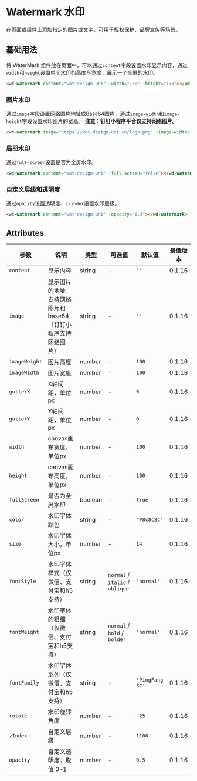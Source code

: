# Watermark 水印

在页面或组件上添加指定的图片或文字，可用于版权保护、品牌宣传等场景。

## 基础用法

将 WaterMark 组件放在页面中，可以通过`content`字段设置水印显示内容，通过`width`和`height`设置单个水印的高度与宽度，展示一个全屏的水印。

```html
<wd-watermark content="wot-design-uni" :width="130" :height="130"></wd-watermark>
```

### 图片水印

通过`image`字段设置网络图片地址或Base64图片，通过`image-width`和`image-height`字段设置水印图片的宽高。
**注意：钉钉小程序平台仅支持网络图片。**

```html
<wd-watermark image="https://wot-design-uni.cn/logo.png" :image-width="38" :image-height="38"></wd-watermark>

```


### 局部水印

通过`full-screen`设置是否为全屏水印。

```html
<wd-watermark content="wot-design-uni" :full-screen="false"></wd-watermark>
```

### 自定义层级和透明度

通过`opacity`设置透明度、`z-index`设置水印层级。

```html
<wd-watermark content="wot-design-uni" :opacity="0.4"></wd-watermark>
```



## Attributes

| 参数          | 说明                     | 类型    | 可选值                               | 默认值 | 最低版本 |
| ------------- | ------------------------ | ------- | ------------------------------------ | ------ | -------- |
| `content`      | 显示内容                   | string  | -                                    | `''`   | 0.1.16   |
| `image`        | 显示图片的地址，支持网络图片和base64（钉钉小程序支持网络图片） | string  | -                                    | `''`   | 0.1.16   |
| `imageHeight`  | 图片高度                   | number  | -                                    | `100`  | 0.1.16   |
| `imageWidth`   | 图片宽度                   | number  | -                                    | `100`  | 0.1.16   |
| `gutterX`      | X轴间距，单位px           | number  | -                                    | `0`    | 0.1.16   |
| `gutterY`      | Y轴间距，单位px           | number  | -                                    | `0`    | 0.1.16   |
| `width`        | canvas画布宽度，单位px    | number  | -                                    | `100`  | 0.1.16   |
| `height`       | canvas画布高度，单位px    | number  | -                                    | `100`  | 0.1.16   |
| `fullScreen`   | 是否为全屏水印            | boolean | -                                    | `true` | 0.1.16   |
| `color`        | 水印字体颜色              | string  | -                                    | `'#8c8c8c'` | 0.1.16   |
| `size`         | 水印字体大小，单位px      | number  | -                                    | `14`   | 0.1.16   |
| `fontStyle`    | 水印字体样式（仅微信、支付宝和h5支持） | string  | `normal` / `italic` / `oblique`  | `'normal'`  | 0.1.16   |
| `fontWeight`   | 水印字体的粗细（仅微信、支付宝和h5支持） | string  | `normal` / `bold` / `bolder`   | `'normal'`  | 0.1.16   |
| `fontFamily`   | 水印字体系列（仅微信、支付宝和h5支持） | string  | -                             | `'PingFang SC'` | 0.1.16   |
| `rotate`       | 水印旋转角度              | number  | -                             | `-25`  | 0.1.16   |
| `zIndex`       | 自定义层级                | number  | -                             | `1100` | 0.1.16   |
| `opacity`      | 自定义透明度，取值 0~1     | number  | -                             | `0.5`  | 0.1.16   |


